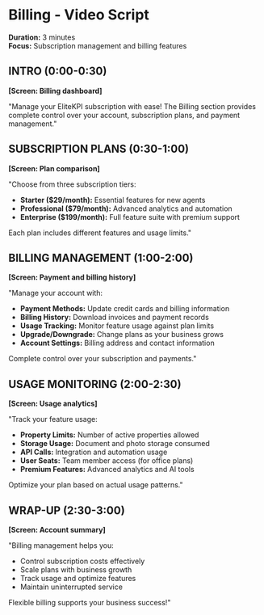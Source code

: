 # Billing - Video Script
**Duration:** 3 minutes  
**Focus:** Subscription management and billing features

## INTRO (0:00-0:30)
**[Screen: Billing dashboard]**

"Manage your EliteKPI subscription with ease! The Billing section provides complete control over your account, subscription plans, and payment management."

## SUBSCRIPTION PLANS (0:30-1:00)
**[Screen: Plan comparison]**

"Choose from three subscription tiers:
- **Starter ($29/month):** Essential features for new agents
- **Professional ($79/month):** Advanced analytics and automation
- **Enterprise ($199/month):** Full feature suite with premium support

Each plan includes different features and usage limits."

## BILLING MANAGEMENT (1:00-2:00)
**[Screen: Payment and billing history]**

"Manage your account with:
- **Payment Methods:** Update credit cards and billing information
- **Billing History:** Download invoices and payment records
- **Usage Tracking:** Monitor feature usage against plan limits
- **Upgrade/Downgrade:** Change plans as your business grows
- **Account Settings:** Billing address and contact information

Complete control over your subscription and payments."

## USAGE MONITORING (2:00-2:30)
**[Screen: Usage analytics]**

"Track your feature usage:
- **Property Limits:** Number of active properties allowed
- **Storage Usage:** Document and photo storage consumed
- **API Calls:** Integration and automation usage
- **User Seats:** Team member access (for office plans)
- **Premium Features:** Advanced analytics and AI tools

Optimize your plan based on actual usage patterns."

## WRAP-UP (2:30-3:00)
**[Screen: Account summary]**

"Billing management helps you:
- Control subscription costs effectively
- Scale plans with business growth
- Track usage and optimize features
- Maintain uninterrupted service

Flexible billing supports your business success!"